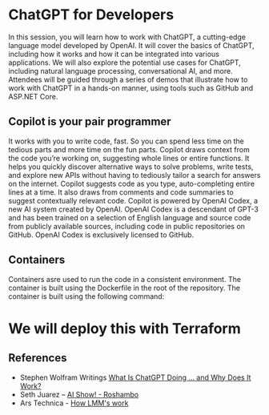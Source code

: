 # ChatGPT for Developers

In this session, you will learn how to work with ChatGPT, a cutting-edge language model developed by OpenAI. It will cover the basics of ChatGPT, including how it works and how it can be integrated into various applications. We will also explore the potential use cases for ChatGPT, including natural language processing, conversational AI, and more. Attendees will be guided through a series of demos that illustrate how to work with ChatGPT in a hands-on manner, using tools such as GitHub and ASP.NET Core.

## Copilot is your pair programmer

It works with you to write code, fast. So you can spend less time on the tedious parts and more time on the fun parts. Copilot draws context from the code you’re working on, suggesting whole lines or entire functions. It helps you quickly discover alternative ways to solve problems, write tests, and explore new APIs without having to tediously tailor a search for answers on the internet. Copilot suggests code as you type, auto-completing entire lines at a time. It also draws from comments and code summaries to suggest contextually relevant code. Copilot is powered by OpenAI Codex, a new AI system created by OpenAI. OpenAI Codex is a descendant of GPT-3 and has been trained on a selection of English language and source code from publicly available sources, including code in public repositories on GitHub. OpenAI Codex is exclusively licensed to GitHub.

## Containers

Containers asre used to run the code in a consistent environment. The container is built using the Dockerfile in the root of the repository. The container is built using the following command:


# We will deploy this with Terraform





## References

- Stephen Wolfram Writings [What Is ChatGPT Doing … and Why Does It Work?](https://writings.stephenwolfram.com/2023/02/what-is-chatgpt-doing-and-why-does-it-work/)
- Seth Juarez – [AI Show! - Roshambo](https://www.linkedin.com/events/aishowlive-let-sgettowork-rosha7072309086112940032/comments/)
- Ars Technica - [How LMM's work](https://arstechnica.com/science/2023/07/a-jargon-free-explanation-of-how-ai-large-language-models-work/)